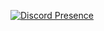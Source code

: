 [![Discord Presence](https://lanyard.cnrad.dev/api/317654072930861056)](https://discord.com/users/317654072930861056)

